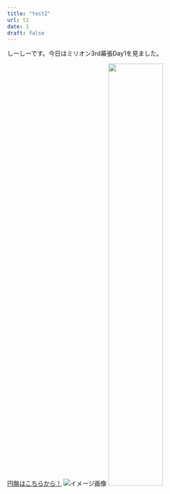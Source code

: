 ```yaml
---
title: "test2"
url: t2
date: 1
draft: false
---
```

しーしーです。今日はミリオン3rd幕張Day1を見ました。

[円盤はこちらから！](https://www.lantis.jp/imas/release_LABX-8181.html)
![イメージ画像](https://www.lantis.jp/imas/img/release_imgs__0004s_0002_million3rd_06makuhari_jk.png)
<img src="https://www.lantis.jp/imas/img/release_imgs__0004s_0002_million3rd_06makuhari_jk.png" width="50%">